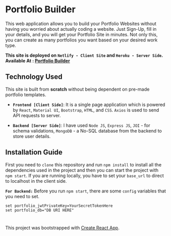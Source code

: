 # Portfolio Builder

This web application allows you to build your Portfolio Websites without having
you worried about actually coding a website. Just Sign-Up, fill in your details, and you will
get your Portfolio Site in minutes. Not only this, you can create as many portfolios you want based
on your desired work type. 

**This site is deployed on `Netlify - Client Site` and `Heroku - Server Side`. 
Available At : [Portfolio Builder](https://portfolio-builder.prajwalp.com.np "Portfolio Builder")**

## Technology Used

This site is built from **scratch** without being dependent on pre-made portfolio templates. 

* **`Frontend [Client Side]`**: It is a single page application which is powered by `React`, `Material UI`, `Bootstrap`, 
`HTML`, and `CSS`. `Axios` is used to send API requests to server. 

* **`Backend [Server Side]`**: I have used `Node JS`, `Express JS`, `JOI` - for schema validations, `MongoDB` - a No-SQL 
database from the backend to store user details.

## Installation Guide

First you need to `clone` this repository and run `npm install` to 
install all the dependencies used in the project and then you can start
the project with `npm start`. If you are running locally, you have to set
your `base_url` to direct to localhost in the client side.

**`For Backend:`** Before you run `npm start`, there are some `config` variables that you need to set. 

```
set portfolio_jwtPrivateKey=YourSecretTokenHere
set portfolio_db="DB URI HERE"
``` 

#
This project was bootstrapped with [Create React App](https://github.com/facebook/create-react-app).

